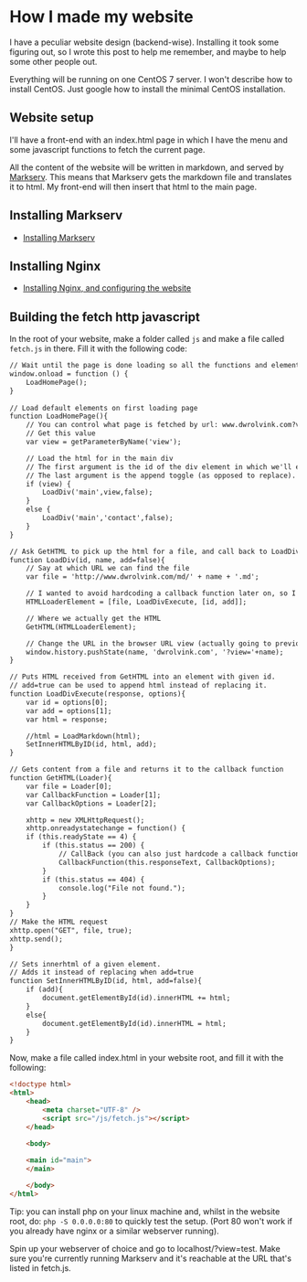 # How I made my website
I have a peculiar website design (backend-wise). Installing it took some figuring out, so I wrote this post to help me remember, and maybe to help some other people out.

Everything will be running on one CentOS 7 server. I won't describe how to install CentOS. Just google how to install the minimal CentOS installation.

## Website setup
I'll have a front-end with an index.html page in which I have the menu and some javascript functions to fetch the current page.

All the content of the website will be written in markdown, and served by [Markserv](https://github.com/markserv/markserv). This means that Markserv gets the markdown file and translates it to html. My front-end will then insert that html to the main page.

## Installing Markserv
- [Installing Markserv](https://github.com/dwrolvink/Linux/blob/master/CentOS/Website/install_markserv.md)

## Installing Nginx
- [Installing Nginx, and configuring the website](https://github.com/dwrolvink/Linux/blob/master/CentOS/Website/install_nginx.md)

## Building the fetch http javascript
In the root of your website, make a folder called `js` and make a file called `fetch.js` in there. 
Fill it with the following code:
```html
// Wait until the page is done loading so all the functions and elements are known.
window.onload = function () {
    LoadHomePage();
}	
		
// Load default elements on first loading page
function LoadHomePage(){
    // You can control what page is fetched by url: www.dwrolvink.com?view=filename
    // Get this value
    var view = getParameterByName('view');

    // Load the html for in the main div
    // The first argument is the id of the div element in which we'll eventually put the fetched html
    // The last argument is the append toggle (as opposed to replace).
    if (view) {
        LoadDiv('main',view,false);
    }
    else {
        LoadDiv('main','contact',false);
    }
}

// Ask GetHTML to pick up the html for a file, and call back to LoadDivExecute when ready
function LoadDiv(id, name, add=false){
    // Say at which URL we can find the file
    var file = 'http://www.dwrolvink.com/md/' + name + '.md';

    // I wanted to avoid hardcoding a callback function later on, so I made a (very!) rudimentary stack
    HTMLLoaderElement = [file, LoadDivExecute, [id, add]];

    // Where we actually get the HTML
    GetHTML(HTMLLoaderElement);

    // Change the URL in the browser URL view (actually going to previous page doesn't work yet)
    window.history.pushState(name, 'dwrolvink.com', '?view='+name);
}

// Puts HTML received from GetHTML into an element with given id.
// add=true can be used to append html instead of replacing it.
function LoadDivExecute(response, options){
    var id = options[0];
    var add = options[1];
    var html = response;

    //html = LoadMarkdown(html);
    SetInnerHTMLByID(id, html, add);
}

// Gets content from a file and returns it to the callback function
function GetHTML(Loader){
    var file = Loader[0];
    var CallbackFunction = Loader[1];
    var CallbackOptions = Loader[2];

    xhttp = new XMLHttpRequest();
    xhttp.onreadystatechange = function() {
    if (this.readyState == 4) {
        if (this.status == 200) {
            // CallBack (you can also just hardcode a callback function here)
            CallbackFunction(this.responseText, CallbackOptions);
        }
        if (this.status == 404) {
            console.log("File not found.");
        }
    }
} 
// Make the HTML request
xhttp.open("GET", file, true);
xhttp.send();
}

// Sets innerhtml of a given element. 
// Adds it instead of replacing when add=true
function SetInnerHTMLByID(id, html, add=false){
    if (add){
        document.getElementById(id).innerHTML += html;
    }
    else{
        document.getElementById(id).innerHTML = html;
    }
}
```

Now, make a file called index.html in your website root, and fill it with the following:
```html
<!doctype html>
<html>
    <head>
        <meta charset="UTF-8" />
        <script src="/js/fetch.js"></script>
    </head>

    <body>
 
    <main id="main">
    </main>

    </body>
</html>
```
Tip: you can install php on your linux machine and, whilst in the website root, do: `php -S 0.0.0.0:80` to quickly test the setup. (Port 80 won't work if you already have nginx or a similar webserver running).

Spin up your webserver of choice and go to localhost/?view=test. Make sure you're currently running Markserv and it's reachable at the URL that's listed in fetch.js.

